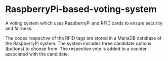 # RaspberryPi-based-voting-system

A voting system which uses RaspberryPi and RFID cards to ensure security and fairness.

The codes respective of the RFID tags are stored in a MariaDB database of the RaspberryPi system. The system includes three candidate options (buttons) to choose from. The respective vote is added to a counter associated with the candidate. 
